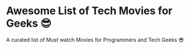 # Awesome List of Tech Movies for Geeks :sunglasses:
A curated list of Must watch Movies for Programmers and Tech Geeks  :sunglasses:
